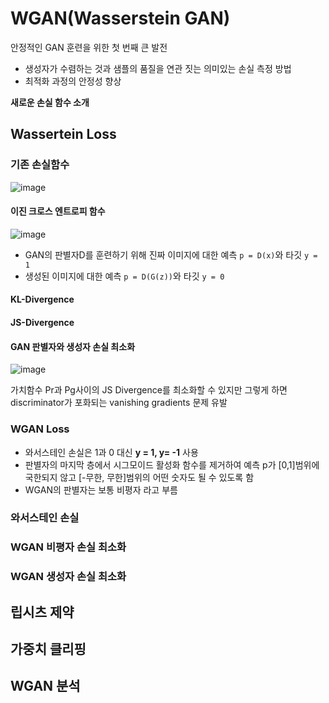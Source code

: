 # WGAN(Wasserstein GAN)
안정적인 GAN 훈련을 위한 첫 번째 큰 발전

- 생성자가 수렴하는 것과 샘플의 품질을 연관 짓는 의미있는 손실 측정 방법
- 최적화 과정의 안정성 향상

**새로운 손실 함수 소개**

## Wassertein Loss
### 기존 손실함수
![image](https://user-images.githubusercontent.com/72767245/104926656-cacfdb00-59e3-11eb-918a-5b8aaaf26aa8.png)


#### 이진 크로스 엔트로피 함수
![image](https://user-images.githubusercontent.com/72767245/104926533-a2e07780-59e3-11eb-9dec-c48de98b71aa.png)
- GAN의 판별자D를 훈련하기 위해 진짜 이미지에 대한 예측 ```p = D(x)```와 타깃 ```y = 1```
- 생성된 이미지에 대한 예측 ```p = D(G(z))```와 타깃 ```y = 0```

#### KL-Divergence

#### JS-Divergence

#### GAN 판별자와 생성자 손실 최소화
![image](https://user-images.githubusercontent.com/72767245/104924284-90187380-59e0-11eb-8cb4-b7e638f1577d.png)

가치함수 Pr과 Pg사이의 JS Divergence를 최소화할 수 있지만 그렇게 하면 discriminator가 포화되는 vanishing gradients 문제 유발

### WGAN Loss
- 와서스테인 손실은 1과 0 대신 **y = 1, y= -1** 사용 
- 판별자의 마지막 층에서 시그모이드 활성화 함수를 제거하여 예측 p가 [0,1]범위에 국한되지 않고 [-무한, 무한]범위의 어떤 숫자도 될 수 있도록 함
- WGAN의 판별자는 보통 비평자 라고 부름

### 와서스테인 손실

### WGAN 비평자 손실 최소화

### WGAN 생성자 손실 최소화

## 립시츠 제약

## 가중치 클리핑

## WGAN 분석
